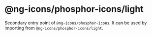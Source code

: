 # @ng-icons/phosphor-icons/light

Secondary entry point of `@ng-icons/phosphor-icons`. It can be used by importing from `@ng-icons/phosphor-icons/light`.
